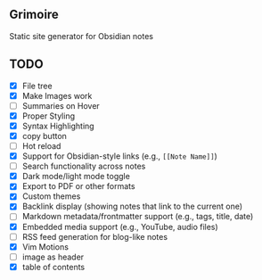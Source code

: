 ## Grimoire
Static site generator for Obsidian notes

## TODO
- [x] File tree
- [x] Make Images work
- [ ] Summaries on Hover
- [x] Proper Styling
- [x] Syntax Highlighting 
- [x] copy button
- [ ] Hot reload
- [x] Support for Obsidian-style links (e.g., `[[Note Name]]`)
- [ ] Search functionality across notes
- [x] Dark mode/light mode toggle
- [x] Export to PDF or other formats
- [x] Custom themes
- [x] Backlink display (showing notes that link to the current one)
- [ ] Markdown metadata/frontmatter support (e.g., tags, title, date)
- [x] Embedded media support (e.g., YouTube, audio files)
- [ ] RSS feed generation for blog-like notes
- [x] Vim Motions
- [ ] image as header
- [x] table of contents
